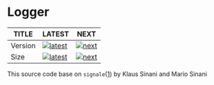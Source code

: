 # Logger

| TITLE   | LATEST                               | NEXT                           |
| ------- | ------------------------------------ | ------------------------------ |
| Version | [![latest][nlatest_img]][nlatest]    | [![next][nnext_img]][nnext]    |
| Size    | [![latest][nlatest_simg]][nlatest_s] | [![next][nnext_simg]][nnext_s] |

<!-- BODY SECTION -->

This source code base on `signale`([1](https://github.com/klaussinani/signale)) by Klaus Sinani and Mario Sinani

<!-- IMAGE SECTION -->

[nlatest]: https://www.npmjs.com/package/@kcutils/logger/v/latest
[nlatest_img]: https://img.shields.io/npm/v/@kcutils/logger/latest?style=flat-square

[nnext]: https://www.npmjs.com/package/@kcutils/logger/v/next
[nnext_img]: https://img.shields.io/npm/v/@kcutils/logger/next?style=flat-square

[nlatest_s]: https://bundlephobia.com/result?p=@kcutils/logger@latest
[nlatest_simg]: https://img.shields.io/bundlephobia/min/@kcutils/logger/latest?style=flat-square

[nnext_s]: https://bundlephobia.com/result?p=@kcutils/logger@next
[nnext_simg]: https://img.shields.io/bundlephobia/min/@kcutils/logger/next?style=flat-square
